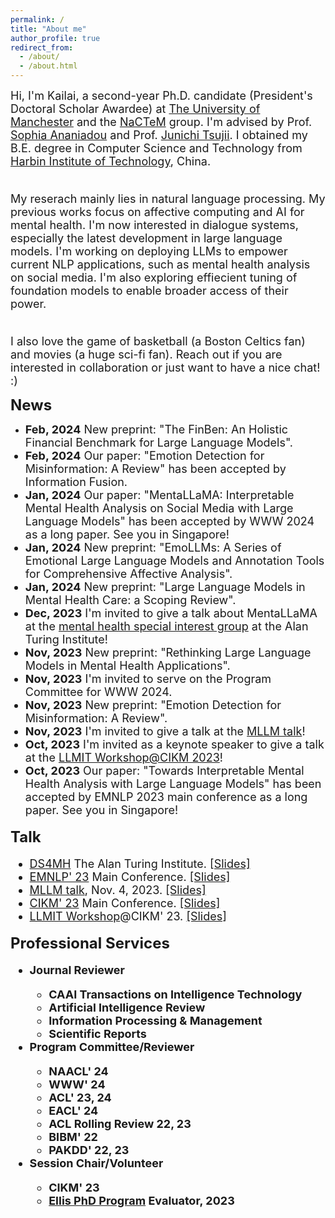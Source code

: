 ```yaml
---
permalink: /
title: "About me"
author_profile: true
redirect_from: 
  - /about/
  - /about.html
---
```


<font size=4>Hi, I'm Kailai, a second-year Ph.D. candidate (President's Doctoral Scholar Awardee) at <a href="https://www.manchester.ac.uk/">The University of Manchester</a> and the <a href="http://nactem.ac.uk/">NaCTeM</a> group. I'm advised by Prof. <a href="https://www.research.manchester.ac.uk/portal/sophia.ananiadou.html">Sophia Ananiadou</a> and Prof. <a href="http://www.nactem.ac.uk/profile.php?member=jtsujii">Junichi Tsujii</a>. I obtained my B.E. degree in Computer Science and Technology from <a href="http://en.hit.edu.cn/">Harbin Institute of Technology</a>, China.<br/><br/>

My reserach mainly lies in natural language processing. My previous works focus on affective computing and AI for mental health. I'm now interested in dialogue systems, especially the latest development in large language models. I'm working on deploying LLMs to empower current NLP applications, such as mental health analysis on social media. I'm also exploring effiecient tuning of foundation models to enable broader access of their power.<br/><br/>

I also love the game of basketball (a Boston Celtics fan) and movies (a huge sci-fi fan). Reach out if you are interested in collaboration or just want to have a nice chat! :)</font><br/>

<b><font size=5>News</font></b>
* <font size=4><b>Feb, 2024</b> New preprint: "The FinBen: An Holistic Financial Benchmark for Large Language Models".
* <font size=4><b>Feb, 2024</b> Our paper: "Emotion Detection for Misinformation: A Review" has been accepted by Information Fusion.
* <font size=4><b>Jan, 2024</b> Our paper: "MentaLLaMA: Interpretable Mental Health Analysis on Social Media with Large Language Models" has been accepted by WWW 2024 as a long paper. See you in Singapore!
* <font size=4><b>Jan, 2024</b> New preprint: "EmoLLMs: A Series of Emotional Large Language Models and Annotation Tools for Comprehensive Affective Analysis".
* <font size=4><b>Jan, 2024</b> New preprint: "Large Language Models in Mental Health Care: a Scoping Review".
* <font size=4><b>Dec, 2023</b> I'm invited to give a talk about MentaLLaMA at the <a href="https://www.turing.ac.uk/research/interest-groups/data-science-mental-health">mental health special interest group</a> at the Alan Turing Institute!
* <font size=4><b>Nov, 2023</b> New preprint: "Rethinking Large Language Models in Mental Health Applications".
* <font size=4><b>Nov, 2023</b> I'm invited to serve on the Program Committee for WWW 2024.
* <font size=4><b>Nov, 2023</b> New preprint: "Emotion Detection for Misinformation: A Review".
* <font size=4><b>Nov, 2023</b> I'm invited to give a talk at the <a href="https://www.mllm-ai.com/home">MLLM talk</a>!
* <font size=4><b>Oct, 2023</b> I'm invited as a keynote speaker to give a talk at the <a href="https://gdebasis.github.io/llmit/">LLMIT Workshop@CIKM 2023</a>!
* <font size=4><b>Oct, 2023</b> Our paper: "Towards Interpretable Mental Health Analysis with Large Language Models" has been accepted by EMNLP 2023 main conference as a long paper. See you in Singapore!

<b><font size=5>Talk</font></b>
  * <a href="https://turing-ds4mh.github.io/index.html">DS4MH</a> The Alan Turing Institute. <a href="">\[Slides\]</a>
  * <a href="https://2023.emnlp.org/">EMNLP' 23</a> Main Conference. <a href="">\[Slides\]</a>
  * <a href="https://www.mllm-ai.com/home">MLLM talk</a>, Nov. 4, 2023. <a href="https://drive.google.com/file/d/1JYv_bgkyqSTGnMQhe3DqC1qdUR299OBH/view">\[Slides\]</a>
  * <a href="https://uobevents.eventsair.com/cikm2023/">CIKM' 23</a> Main Conference. <a href="https://drive.google.com/file/d/1JscC1UJh1Ze5P3yqWSg7VJQZirjEH39Q/view?usp=sharing">\[Slides\]</a>
  * <a href="https://gdebasis.github.io/llmit/">LLMIT Workshop</a>@CIKM' 23. <a href="https://drive.google.com/file/d/1JBbF6az1N7LaJcNEGSWOwaucvi9ydrzH/view?usp=sharing">\[Slides\]</a>

<b><font size=5>Professional Services</font>
* <b><font size=4>Journal Reviewer</font>
  * CAAI Transactions on Intelligence Technology
  * Artificial Intelligence Review
  * Information Processing & Management
  * Scientific Reports
* <b><font size=4>Program Committee/Reviewer</font>
  * NAACL' 24
  * WWW' 24
  * ACL' 23, 24
  * EACL' 24
  * ACL Rolling Review 22, 23
  * BIBM' 22
  * PAKDD' 22, 23
* <b><font size=4>Session Chair/Volunteer</font>
  * CIKM' 23
  * [Ellis PhD Program](https://ellis.eu/phd-postdoc) Evaluator, 2023
